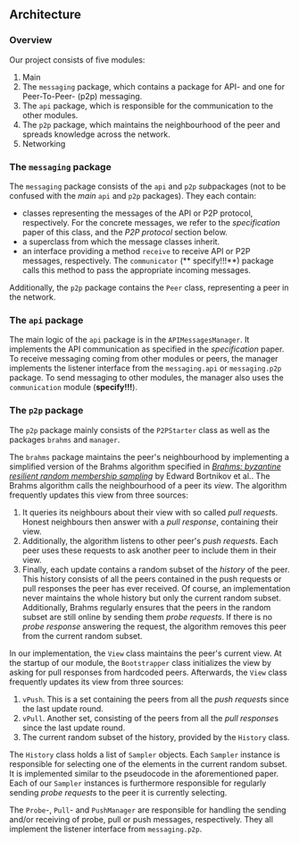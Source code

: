 ## Architecture

### Overview

Our project consists of five modules:

1. Main
1. The `messaging` package, which contains a package for API- and one for Peer-To-Peer- (p2p) messaging.
1. The `api` package, which is responsible for the communication to the other modules.
1. The `p2p` package, which maintains the neighbourhood of the peer and spreads knowledge across the network.
1. Networking

### The `messaging` package

The `messaging` package consists of the `api` and `p2p` *sub*packages (not to be confused with the *main* `api`
and `p2p` packages). They each contain:

- classes representing the messages of the API or P2P protocol, respectively. For the concrete messages, we refer to
  the *specification* paper of this class, and the *P2P protocol* section below.
- a superclass from which the message classes inherit.
- an interface providing a method `receive` to receive API or P2P messages, respectively. The `communicator` (**
  specify!!!**) package calls this method to pass the appropriate incoming messages.
  
Additionally, the `p2p` package contains the `Peer` class, representing a peer in the network.

### The `api` package

The main logic of the `api` package is in the `APIMessagesManager`. It implements the API communication as specified in
the *specification* paper.  
To receive messaging coming from other modules or peers, the manager implements the listener interface from
the `messaging.api` or `messaging.p2p` package. To send messaging to other modules, the manager also uses
the `communication` module (**specify!!!**).

### The `p2p` package

The `p2p` package mainly consists of the `P2PStarter` class as well as the packages `brahms` and `manager`.

The `brahms` package maintains the peer's neighbourhood by implementing a simplified version of the Brahms algorithm
specified in [*Brahms: byzantine resilient random membership sampling*](https://dl.acm.org/doi/10.1145/1400751.1400772)
by Edward Bortnikov et al.. The Brahms algorithm calls the neighbourhood of a peer its *view*. The algorithm frequently
updates this view from three sources:

1. It queries its neighbours about their view with so called *pull request*s. Honest neighbours then answer with a *pull
   response*, containing their view.
2. Additionally, the algorithm listens to other peer's *push request*s. Each peer uses these requests to ask another
   peer to include them in their view.
3. Finally, each update contains a random subset of the *history* of the peer. This history consists of all the peers
   contained in the push requests or pull responses the peer has ever received. Of course, an implementation never
   maintains the whole history but only the current random subset. Additionally, Brahms regularly ensures that the peers
   in the random subset are still online by sending them *probe requests*. If there is no *probe response* answering the
   request, the algorithm removes this peer from the current random subset.

In our implementation, the `View` class maintains the peer's current view. At the startup of our module,
the `Bootstrapper` class initializes the view by asking for pull responses from hardcoded peers. Afterwards, the `View`
class frequently updates its view from three sources:

1. `vPush`. This is a set containing the peers from all the *push request*s since the last update round.
1. `vPull`. Another set, consisting of the peers from all the *pull response*s since the last update round.
1. The current random subset of the history, provided by the `History` class.

The `History` class holds a list of `Sampler` objects. Each `Sampler` instance is responsible for selecting one of the
elements in the current random subset. It is implemented similar to the pseudocode in the aforementioned paper. Each of
our `Sampler` instances is furthermore responsible for regularly sending *probe request*s to the peer it is currently
selecting.

The `Probe`-, `Pull`- and `PushManager` are responsible for handling the sending and/or receiving of probe, pull or push
messages, respectively. They all implement the listener interface from `messaging.p2p`.